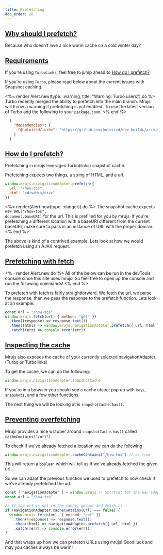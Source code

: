```yaml
---
title: Prefetching
doc_order: 20
---
```


## [Why should I prefetch?](#why-should-i-prefetch)

Because who doesn't love a nice warm cache on a cold winter day?

## [Requirements](#requirements)

If you're using `Turbolinks`, feel free to jump ahead to
[How do I prefetch?](#how-do-i-prefetch)

If you're using `Turbo`, please read below about the current issues with
Snapshot caching.

<%= render Alert.new(type: :warning, title: "Warning: Turbo users") do %>
  Turbo recently merged the ability to prefetch into the main branch. Mrujs will
  throw a warning if prefetching is not enabled. To use the latest
  version of Turbo add the following to your <code class="highlight">package.json</code>.
<% end %>

```json
  {
    "dependencies": {
      "@hotwired/turbo": "https://github.com/hotwired/dev-builds/archive/@hotwired/turbo/latest.tar.gz"
    }
  }
```


## [How do I prefetch?](#how-do-i-prefetch)

Prefetching in mrujs leverages Turbo(links) snapshot cache.

Prefetching expects two things, a string of HTML, and a url.

```js
window.mrujs.navigationAdapter.prefetch({
  url: "/how-tos",
  html: "<div>Hi</div>"
})
```

<%= render(Alert.new(type: :danger)) do %>
  The snapshot cache expects <code class="highlight">new URL("/how-tos", document.baseURI)</code> for
  the url. This is prefilled for you by mrujs. If you're prefetching a
  different location with a baseURI different from the current baseURI, make sure to pass in
  an instance of URL with the proper domain.
<% end %>

The above is kind of a contrived example. Lets look at how we would prefetch
using an AJAX request.

## [Prefetching with fetch](#prefetching-with-fetch)

<%= render Alert.new do %>
  All of the below can be run in the devTools console since this site
  uses mrujs! So feel free to open up the console and run the following
  commands!
<% end %>

To prefetch with fetch is fairly straightforward. We fetch the url, we
parse the response, then we pass the response to the prefetch function.
Lets look at an example:

```js
const url = "/how-tos"
window.mrujs.fetch(url, { method: "get" })
  .then((response) => response.text())
  .then((html) => window.mrujs.navigationAdapter.prefetch({ url, html }))
  .catch((err) => console.error(err))
```

## [Inspecting the cache](#inspecting-the-cache)

Mrujs also exposes the cache of your currently selected
navigationAdapter. (Turbo or Turbolinks)

To get the cache, we can do the following:

```js
window.mrujs.navigationAdapter.snapshotCache
```

If you're in a browser you should see a cache object pop up with `keys`,
`snapshots`, and a few other functions.

The next thing we will be looking at is `snapshotCache.has()`.

## [Preventing overfetching](#preventing-overfetch)

Mrujs provides a nice wrapper around `snapshotCache.has()` called
`cacheContains("/url")`.

To check if we've already fetched a location we can do the following:

```js
window.mrujs.navigationAdapter.cacheContains("/how-tos") // => true
```

This will return a `boolean` which will tell us if we've already fetched
the given url.

So we can adapt the previous function we used to prefetch to now check
if we've already prefetched the url.

```js
const { navigationAdapter } = window.mrujs // Shortcut for the nav adapter.
const url = "/how-tos"

// If the url is not in the cache, go out and fetch it.
if (navigationAdapter.cacheContains(url) === false) {
  window.mrujs.fetch(url, { method: "get" })
    .then((response) => response.text())
    .then((html) => navigationAdapter.prefetch({ url, html })
    .catch((err) => console.error(err))
}
```

And that wraps up how we can prefetch URLs using mrujs! Good luck and
may you caches always be warm!

